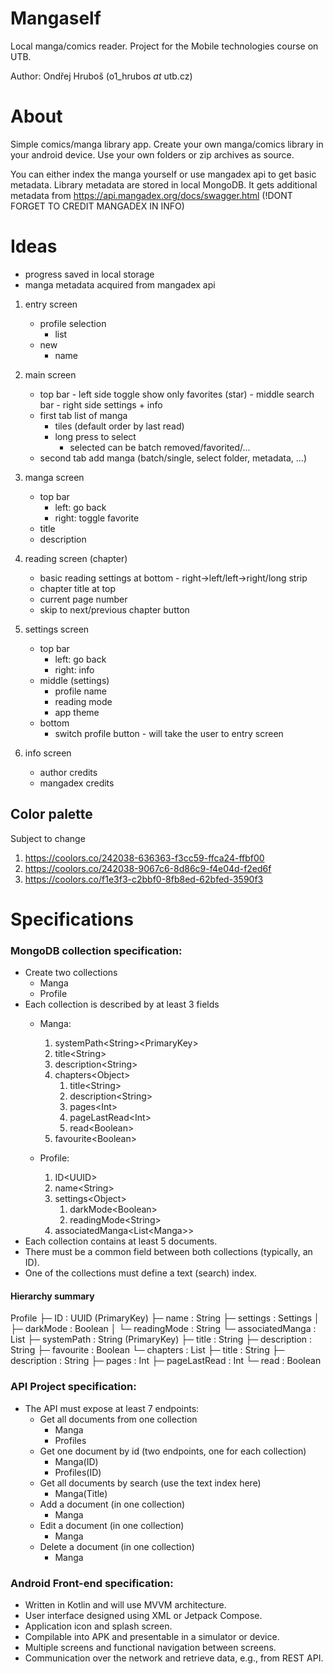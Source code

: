 # Mangaself
Local manga/comics reader. Project for the Mobile technologies course on UTB.

Author: Ondřej Hruboš (o1\_hrubos *at* utb.cz)

# About
Simple comics/manga library app. Create your own manga/comics library in your android device. Use your own folders or zip archives as source.

You can either index the manga yourself or use mangadex api to get basic metadata. Library metadata are stored in local MongoDB.
It gets additional metadata from https://api.mangadex.org/docs/swagger.html
(!DONT FORGET TO CREDIT MANGADEX IN INFO)

# Ideas

- progress saved in local storage
- manga metadata acquired from mangadex api

1. entry screen
    - profile selection
        - list
    - new
        - name

2. main screen
    - top bar
            - left side toggle show only favorites (star)
            - middle search bar
            - right side settings + info
    - first tab list of manga
        - tiles (default order by last read)
        - long press to select
            - selected can be batch removed/favorited/...
    - second tab add manga (batch/single, select folder, metadata, ...)

3. manga screen
    - top bar
        - left: go back
        - right: toggle favorite
    - title
    - description

4. reading screen (chapter)
    - basic reading settings at bottom - right->left/left->right/long strip
    - chapter title at top
    - current page number
    - skip to next/previous chapter button
5. settings screen
    - top bar
        - left: go back
        - right: info
    - middle (settings)
        - profile name
        - reading mode
        - app theme
    - bottom
        - switch profile button - will take the user to entry screen

6. info screen
   - author credits
   - mangadex credits

## Color palette
Subject to change

1. https://coolors.co/242038-636363-f3cc59-ffca24-ffbf00
1. https://coolors.co/242038-9067c6-8d86c9-f4e04d-f2ed6f
1. https://coolors.co/f1e3f3-c2bbf0-8fb8ed-62bfed-3590f3

# Specifications
### MongoDB collection specification:
- Create two collections 
    - Manga
    - Profile
- Each collection is described by at least 3 fields 
    - Manga:
        1. systemPath\<String\>\<PrimaryKey\>
        2. title\<String\>
        3. description\<String\>
        4. chapters\<Object\>
            1. title\<String\>
            2. description\<String\>
            3. pages\<Int\>
            4. pageLastRead\<Int\>
            5. read\<Boolean\> 
        5. favourite\<Boolean\>

    - Profile:
        1. ID\<UUID\>
        2. name\<String\>
        3. settings\<Object\>
           1. darkMode\<Boolean\>
           2. readingMode\<String\> 
        4. associatedManga\<List\<Manga\>\>
- Each collection contains at least 5 documents.
- There must be a common field between both collections (typically, an ID).
- One of the collections must define a text (search) index.

#### Hierarchy summary
Profile
 ├─ ID : UUID (PrimaryKey)
 ├─ name : String
 ├─ settings : Settings
 │    ├─ darkMode : Boolean
 │    └─ readingMode : String
 └─ associatedManga : List<Manga>
        ├─ systemPath : String (PrimaryKey)
        ├─ title : String
        ├─ description : String
        ├─ favourite : Boolean
        └─ chapters : List<Chapter>
                ├─ title : String
                ├─ description : String
                ├─ pages : Int
                ├─ pageLastRead : Int
                └─ read : Boolean

### API Project specification:
- The API must expose at least 7 endpoints:
    - Get all documents from one collection
        - Manga
        - Profiles
    - Get one document by id (two endpoints, one for each collection)
        - Manga(ID)
        - Profiles(ID)
    - Get all documents by search (use the text index here)
        - Manga(Title)
    - Add a document (in one collection)
        - Manga
    - Edit a document (in one collection)
        - Manga
    - Delete a document (in one collection)
        - Manga

### Android Front-end specification:
- Written in Kotlin and will use MVVM architecture.
- User interface designed using XML or Jetpack Compose.
- Application icon and splash screen.
- Compilable into APK and presentable in a simulator or device.
- Multiple screens and functional navigation between screens.
- Communication over the network and retrieve data, e.g., from REST API.
